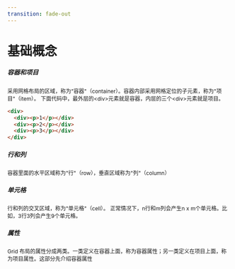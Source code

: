 ```yaml
---
transition: fade-out
---
```


# 基础概念

<v-click>

##### 容器和项目

采用网格布局的区域，称为"容器"（container）。容器内部采用网格定位的子元素，称为"项目"（item）。
下面代码中，最外层的\<div\>元素就是容器，内层的三个\<div\>元素就是项目。

```html
<div>
  <div><p>1</p></div>
  <div><p>2</p></div>
  <div><p>3</p></div>
</div>
```

</v-click>

<v-click>

##### 行和列

容器里面的水平区域称为"行"（row），垂直区域称为"列"（column）

</v-click>

<v-click>

##### 单元格

行和列的交叉区域，称为"单元格"（cell）。
正常情况下，n行和m列会产生n x m个单元格。比如，3行3列会产生9个单元格。

</v-click>

<v-click>

##### 属性

Grid 布局的属性分成两类。一类定义在容器上面，称为容器属性；另一类定义在项目上面，称为项目属性。这部分先介绍容器属性

<style>
        p{
                font-size:12px;
        }
</style>

</v-click>
